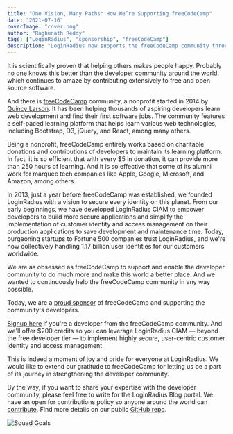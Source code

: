 ```yaml
---
title: "One Vision, Many Paths: How We’re Supporting freeCodeCamp"
date: "2021-07-16"
coverImage: "cover.png"
author: "Raghunath Reddy"
tags: ["LoginRadius", "sponsorship", "freeCodeCamp"]
description: "LoginRadius now supports the freeCodeCamp community through a sponsorship program. We also offer $200 credits to freeCodeCamp developers to help them rapidly implement world-class customer identity and access management in their applications."
---
```


It is scientifically proven that helping others makes people happy. Probably no one knows this better than the developer community around the world, which continues to amaze by contributing extensively to free and open source software.

And there is [freeCodeCamp](https://www.freecodecamp.org/) community, a nonprofit started in 2014 by [Quincy Larson](https://twitter.com/ossia). It has been helping thousands of aspiring developers learn web development and find their first software jobs. The community features a self-paced learning platform that helps learn various web technologies, including Bootstrap, D3, jQuery, and React, among many others.

Being a nonprofit, freeCodeCamp entirely works based on charitable donations and contributions of developers to maintain its learning platform. In fact, it is so efficient that with every $5 in donation, it can provide more than 250 hours of learning. And it is so effective that some of its alumni work for marquee tech companies like Apple, Google, Microsoft, and Amazon, among others.

In 2013, just a year before freeCodeCamp was established, we founded LoginRadius with a vision to secure every identity on this planet. From our early beginnings, we have developed LoginRadius CIAM to empower developers to build more secure applications and simplify the implementation of customer identity and access management on their production applications to save development and maintenance time. Today, burgeoning startups to Fortune 500 companies trust LoginRadius, and we're now collectively handling 1.17 billion user identities for our customers worldwide.

We are as obsessed as freeCodeCamp to support and enable the developer community to do much more and make this world a better place. And we wanted to continuously help the freeCodeCamp community in any way possible.

Today, we are a [proud sponsor](https://www.freecodecamp.org/news/sponsors/) of freeCodeCamp and supporting the community's developers. 

[Signup here](https://accounts.loginradius.com/auth.aspx?action=register) if you're a developer from the freeCodeCamp community. And we'll offer $200 credits so you can leverage LoginRadius CIAM — beyond the free developer tier — to implement highly secure, user-centric customer identity and access management.

This is indeed a moment of joy and pride for everyone at LoginRadius. We would like to extend our gratitude to freeCodeCamp for letting us be a part of its journey in strengthening the developer community.

By the way, if you want to share your expertise with the developer community, please feel free to write for the LoginRadius Blog portal. We have an open for contributions policy so anyone around the world can [contribute](https://github.com/LoginRadius/engineering-portal/blob/master/CONTRIBUTING.md). Find more details on our public [GitHub repo](https://github.com/LoginRadius/engineering-portal).


![Squad Goals](https://media.giphy.com/media/xUPGcGJJMFeAPhqrfi/giphy.gif)